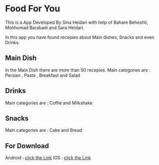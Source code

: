 # Food For You

This is a App Developed By Sina Heidari with help of Bahare Beheshti, Mohhomad Barabadi and Sara Heidari.

In this app you have found recepies about Main dishes, Snacks and even Drinks.

## Main Dish

In the Main Dish there are more than 50 recepies.
Main categories are : Persian , Pasta , Breakfast and Salad

## Drinks

Main categories are : Coffie and Milkshake

## Snacks

Main categories are : Cake and Bread

## For Download

Android : [click the Link](https://github.com/HeidariSina/Meals/tree/main/download/android)
IOS : [click the Link](https://github.com/HeidariSina/Meals/tree/main/download/IOS)

